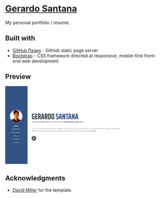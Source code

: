 # [Gerardo Santana](https://gerardosantana.com)

My personal portfolio / resume.

## Built with

* [GitHub Pages](https://pages.github.com) - GitHub static page server
* [Bootstrap](https://maven.apache.org/) -  CSS framework directed at responsive, mobile-first front-end web development

## Preview

![web page preview](./preview.gif)

## Acknowledgments

* [David Miller](https://github.com/davidtmiller) for the template.
